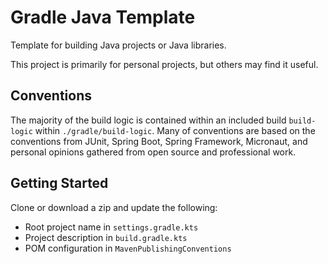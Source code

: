 # Gradle Java Template

Template for building Java projects or Java libraries.

This project is primarily for personal projects, but others may find it useful.

## Conventions

The majority of the build logic is contained within an included build `build-logic` within `./gradle/build-logic`.
Many of conventions are based on the conventions from JUnit, Spring Boot, Spring Framework, Micronaut, and personal
opinions gathered from open source and professional work.

## Getting Started

Clone or download a zip and update the following:

* Root project name in `settings.gradle.kts`
* Project description in `build.gradle.kts`
* POM configuration in `MavenPublishingConventions`
